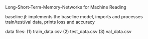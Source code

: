 Long-Short-Term-Memory-Networks for Machine Reading

baseline.jl: implements the baseline model, imports and processes train/test/val data, prints loss and accuracy

data files:
	(1) train_data.csv
	(2) test_data.csv
	(3) val_data.csv
